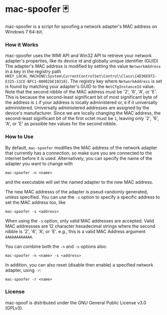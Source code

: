 # mac-spoofer :black_joker:
mac-spoofer is a script for spoofing a network adapter's MAC address on Windows 7 64-bit.

### How it Works
mac-spoofer uses the WMI API and Win32 API to retrieve your network adapter's properties, like its device id and globally unique identifier (GUID) The adapter's MAC address is modified by setting the value `NetworkAddress` in a key in the registry path `HKEY_LOCAL_MACHINE\System\CurrentControlSet\Control\Class\{4D36E972-E325-11CE-BFC1-08002bE10318}`. The registry key where `NetworkAddress` is set is found by matching your adapter's GUID to the `NetCfgInstanceId` value. Note that the second nibble of the MAC address must be '2', '6', 'A', or 'E'. This is because the second-least significant bit of most significant byte of the address is `1` if your address is locally administered or, `0` if it universally administered. Universally administered addresses are assigned by the device's manufacturer. Since we are locally changing the MAC address, the second-least significant bit of the first octet must be `1`, leaving only  '2', '6', 'A', or 'E' as possible hex values for the second nibble.

### How to Use

By default, `mac-spoofer` modifies the MAC address of the network adapter that currently has a connection, so make sure you are connected to the internet before it is used. Alternatively, you can specify the name of the adapter you want to change with

`mac-spoofer -n <name>`

and the executable will set the named adapter to the new MAC address.

The new MAC addresss of the adapter is pseud-randomly generated, unless specified. You can use the `-s` option to specify a specific address to set the MAC address too, like

`mac-spoofer -s <address>`

When using the `-s` option, only valid MAC addresses are accepted. Valid MAC addressses are 12 character hexadecimal strings where the second nibble is '2', '6', 'A', or 'E'. e.g., this is a valid MAC Address argument `AAAAAAAAAAAA`.

You can combine both the `-n` and `-s` options also:

`mac-spoofer -n <name> -s <address>`

In addition, you can also reset (disable then enable) a specified network adapter, using `-r`:

`mac-spoofer -r <name>`


### License
mac-spoof is distributed under the GNU General Public License v3.0 (GPLv3).
